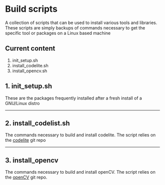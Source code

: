 <h1>Build scripts</h1>
<p>A collection of scripts that can be used to install various tools and libraries. These scripts are simply backups of commands
necessary to get the specific tool or packages on a Linux based machine</p>
<h2>Current content</h2>
<ol>
<li>init_setup.sh</li>
<li>install_codelite.sh</li>
<li>install_opencv.sh</li>
</ol>

<h2>1. init_setup.sh</h2>
<p>These are the packages frequently installed after a fresh install of a GNU/Linux distro</p>

<hr />

<h2>2. install_codelist.sh</h2>
<p>The commands necessary to build and install codelite. The script relies on the 
  <a href="https://github.com/eranif/codelite">codelite</a> git repo</p>

<hr />

<h2>3. install_opencv</h2>
<p>The commands necessary to build and install openCV. The script relies on the <a href="https://github.com/opencv/opencv">openCV</a> git repo.</p>
